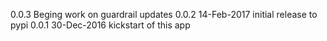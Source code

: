 0.0.3 Beging work on guardrail updates
0.0.2 14-Feb-2017 initial release to pypi
0.0.1 30-Dec-2016 kickstart of this app